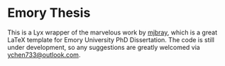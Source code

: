 # Emory Thesis
This is a Lyx wrapper of the marvelous work by [mjbray](https://github.com/mjbray/Emory-dissertation-format), which is a great LaTeX template for Emory University PhD Dissertation. The code is still under development, so any suggestions are greatly welcomed via ychen733@outlook.com.
